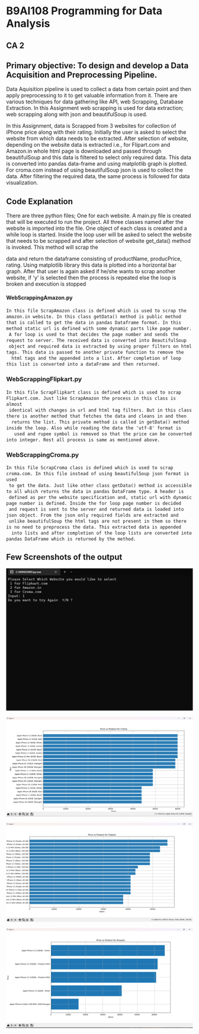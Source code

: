 # B9AI108 Programming for Data Analysis  

## CA 2  

## Primary objective: To design and develop a Data Acquisition and Preprocessing Pipeline. 

 

 

 
 

Data Aquisition pipeline is used to collect a data from certain point and then apply preprocessing to it to get valuable information from it. There are various techniques for data gathering like API, web Scrapping, Database Extraction. In this Assignment web scrapping is used for data extraction; web scrapping along with json and beautifulSoup is used.  

 
 

  

 
 

In this Assignment, data is Scrapped from 3 websites for collection of iPhone price along with their rating. Initially the user is asked to select the website from which data needs to be extracted. After selection of website, depending on the website data is extracted i.e., for Flipart.com and Amazon.in whole html page is downloaded and passed through beautifulSoup and this data is filtered to select only required data. This data is converted into pandas data-frame and using matplotlib graph is plotted. For croma.com instead of using beautifulSoup json is used to collect the data. After filtering the required data, the same process is followed for data visualization.  

 
 

## Code Explanation 

 
 

There are three python files; One for each website. A main.py file is created that will be executed to run the project. All three classes named after the website is imported into the file. One object of each class is created and a while loop is started. Inside the loop user will be asked to select the website that needs to be scrapped and after selection of website get_data() method is invoked. This method will scrap the 

data and return the dataframe consisting of productName, producPrice, rating. Using matplotlib library this data is plotted into a horizontal bar graph. After that user is again asked if he/she wants to scrap another website, if 'y' is selected then the process is repeated else the loop is broken and execution is stopped 

 
 

#### WebScrappingAmazon.py 

 
 

    In this file ScrapAmazon class is defined which is used to scrap the amazon.in website. In this class getData() method is public method 
    that is called to get the data in pandas Dataframe format. In this method static url is defined with some dynamic parts like page number.
     A for loop is used to that decides the page number and sends the request to server. The received data is converted into BeautifulSoup 
     object and required data is extracted by using proper filters on html tags. This data is passed to another private function to remove the
      html tags and the appended into a list. After completion of loop this list is converted into a dataFrame and then returned. 

 
 
 

### WebScrappingFlipkart.py 

 
 

    In this file ScrapFlipkart class is defined which is used to scrap Flipkart.com. Just like ScrapAmazon the process in this class is almost
     identical with changes in url and html tag filters. But in this class there is another method that fetches the data and cleans in and then
      returns the list. This private method is called in getData() method inside the loop. Also while reading the data the 'utf-8' format is
       used and rupee symbol is removed so that the price can be converted into integer. Rest all process is same as mentioned above. 

 
 

### WebScrappingCroma.py 

 
 

    In this file ScrapCroma class is defined which is used to scrap croma.com. In this file instead of using beautifulSoup json format is used
     to get the data. Just like other class getData() method is accessible to all which returns the data in pandas DataFrame type. A header is
     defined as per the website specification and, static url with dynamic page number is defined. Inside the for loop page number is decided
     and request is sent to the server and returned data is loaded into json object. From the json only required fields are extracted and
     unlike beautifulSoup the html tags are not present in them so there is no need to preprocess the data. This extracted data is appended
      into lists and after completion of the loop lists are converted into pandas DataFrame which is returned by the method. 

 


## Few Screenshots of the output

![User Interface](UI.png)



![Graph of Croma.in](Croma.png)


![Graph of Flipkart.com](Flipkart.png)


![Graph of Amazon.in](Amazon.png)
